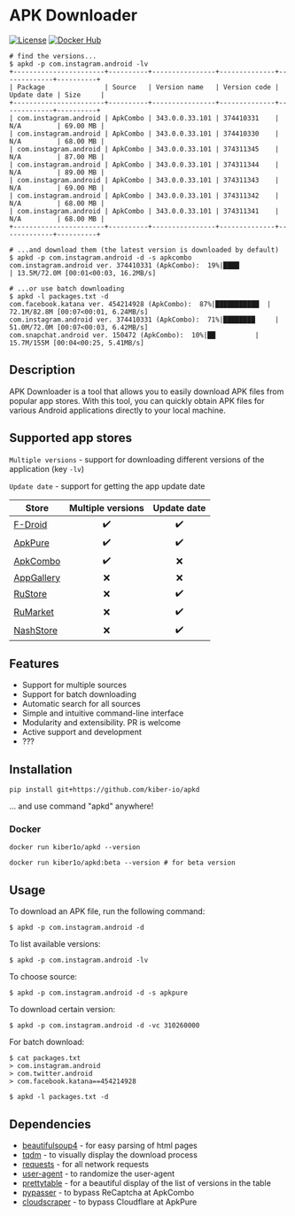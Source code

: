 # APK Downloader

[![License](https://img.shields.io/badge/license-MIT-blue.svg)](https://github.com/your-username/apk-downloader/blob/main/LICENSE)
[![Docker Hub](https://img.shields.io/badge/Docker%20Hub-Repository-blue?logo=docker)](https://hub.docker.com/r/kiber1o/apkd)

```shell
# find the versions...
$ apkd -p com.instagram.android -lv
+-----------------------+----------+----------------+--------------+-------------+----------+
| Package               | Source   | Version name   | Version code | Update date | Size     |
+-----------------------+----------+----------------+--------------+-------------+----------+
| com.instagram.android | ApkCombo | 343.0.0.33.101 | 374410331    | N/A         | 69.00 MB |
| com.instagram.android | ApkCombo | 343.0.0.33.101 | 374410330    | N/A         | 68.00 MB |
| com.instagram.android | ApkCombo | 343.0.0.33.101 | 374311345    | N/A         | 87.00 MB |
| com.instagram.android | ApkCombo | 343.0.0.33.101 | 374311344    | N/A         | 89.00 MB |
| com.instagram.android | ApkCombo | 343.0.0.33.101 | 374311343    | N/A         | 69.00 MB |
| com.instagram.android | ApkCombo | 343.0.0.33.101 | 374311342    | N/A         | 68.00 MB |
| com.instagram.android | ApkCombo | 343.0.0.33.101 | 374311341    | N/A         | 68.00 MB |
+-----------------------+----------+----------------+--------------+-------------+----------+

# ...and download them (the latest version is downloaded by default)
$ apkd -p com.instagram.android -d -s apkcombo
com.instagram.android ver. 374410331 (ApkCombo):  19%|████            | 13.5M/72.0M [00:01<00:03, 16.2MB/s]

# ...or use batch downloading
$ apkd -l packages.txt -d
com.facebook.katana ver. 454214928 (ApkCombo):  87%|███████████  | 72.1M/82.8M [00:07<00:01, 6.24MB/s]
com.instagram.android ver. 374410331 (ApkCombo):  71%|████████     | 51.0M/72.0M [00:07<00:03, 6.42MB/s]
com.snapchat.android ver. 150472 (ApkCombo):  10%|██          | 15.7M/155M [00:04<00:25, 5.41MB/s]
```

## Description

APK Downloader is a tool that allows you to easily download APK files from popular app stores. With this tool, you can quickly obtain APK files for various Android applications directly to your local machine.

## Supported app stores
`Multiple versions` - support for downloading different versions of the application (key `-lv`)

`Update date` - support for getting the app update date

| Store                                       | Multiple versions  |    Update date     |
|---------------------------------------------|:------------------:|:------------------:|
| [F-Droid](https://f-droid.org)              | :heavy_check_mark: | :heavy_check_mark: |
| [ApkPure](https://apkpure.com)              | :heavy_check_mark: | :heavy_check_mark: |
| [ApkCombo](https://apkcombo.com)            | :heavy_check_mark: |        :x:         |
| [AppGallery](https://appgallery.huawei.com) |        :x:         |        :x:         |
| [RuStore](https://rustore.ru)               |        :x:         | :heavy_check_mark: |
| [RuMarket](https://ruplay.market)           |        :x:         | :heavy_check_mark: |
| [NashStore](https://nashstore.ru)           |        :x:         | :heavy_check_mark: |

## Features

- Support for multiple sources
- Support for batch downloading
- Automatic search for all sources
- Simple and intuitive command-line interface
- Modularity and extensibility. PR is welcome
- Active support and development
- ???

## Installation
```shell
pip install git+https://github.com/kiber-io/apkd
```

... and use command "apkd" anywhere!

### Docker
```shell
docker run kiber1o/apkd --version

docker run kiber1o/apkd:beta --version # for beta version
```

## Usage

To download an APK file, run the following command:
```shell
$ apkd -p com.instagram.android -d
```
To list available versions:
```shell
$ apkd -p com.instagram.android -lv
```
To choose source:
```shell
$ apkd -p com.instagram.android -d -s apkpure
```
To download certain version:
```shell
$ apkd -p com.instagram.android -d -vc 310260000
```
For batch download:
```shell
$ cat packages.txt
> com.instagram.android
> com.twitter.android
> com.facebook.katana==454214928

$ apkd -l packages.txt -d
```

## Dependencies
- [beautifulsoup4](https://pypi.org/project/beautifulsoup4/) - for easy parsing of html pages
- [tqdm](https://github.com/tqdm/tqdm/) - to visually display the download process
- [requests](https://pypi.org/project/requests/) - for all network requests
- [user-agent](https://pypi.org/project/user-agent/) - to randomize the user-agent
- [prettytable](https://pypi.org/project/prettytable/) - for a beautiful display of the list of versions in the table
- [pypasser](https://pypi.org/project/PyPasser/) - to bypass ReCaptcha at ApkCombo
- [cloudscraper](https://github.com/VeNoMouS/cloudscraper) - to bypass Cloudflare at ApkPure
